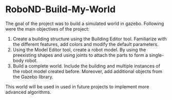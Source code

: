 # RoboND-Build-My-World

The goal of the project was to build a simulated world in gazebo. Following were the main objectives of the project:

1. Create a building structure using the Building Editor tool. Familiarize with the different features, add colors and modify the default parameters.
2. Using the Model Editor tool, create a robot model. By using the preexisting shapes and using joints to attach the parts to form a single-body robot.
3. Build a complete world. Include the building and multiple instances of the robot model created before. Moreover, add additional objects from the Gazebo library. 

This world will be used in used in future projects to implement more advanced algorithms.
